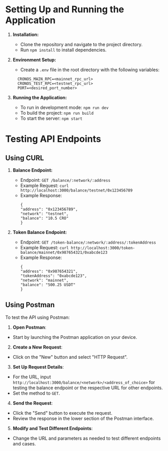 # Setting Up and Running the Application

1. **Installation:**

   - Clone the repository and navigate to the project directory.
   - Run `npm install` to install dependencies.

2. **Environment Setup:**

   - Create a `.env` file in the root directory with the following variables:

   ```
     CRONOS_MAIN_RPC=<mainnet_rpc_url>
     CRONOS_TEST_RPC=<testnet_rpc_url>
     PORT=<desired_port_number>
   ```

3. **Running the Application:**
   - To run in development mode: `npm run dev`
   - To build the project: `npm run build`
   - To start the server: `npm start`

# Testing API Endpoints

## Using CURL

1. **Balance Endpoint:**

   - Endpoint: `GET /balance/:network/:address`
   - Example Request: `curl http://localhost:3000/balance/testnet/0x123456789`
   - Example Response:
     ```
     {
     "address": "0x123456789",
     "network": "testnet",
     "balance": "10.5 CRO"
     }
     ```

2. **Token Balance Endpoint:**
   - Endpoint: `GET /token-balance/:network/:address/:tokenAddress`
   - Example Request: `curl http://localhost:3000/token-balance/mainnet/0x987654321/0xabcde123`
   - Example Response:
     ```
     {
     "address": "0x987654321",
     "tokenAddress": "0xabcde123",
     "network": "mainnet",
     "balance": "500.25 USDT"
     }
     ```

## Using Postman

To test the API using Postman:

1. **Open Postman**:

- Start by launching the Postman application on your device.

2. **Create a New Request**:

- Click on the "New" button and select "HTTP Request".

3. **Set Up Request Details**:

- For the URL, input `http://localhost:3000/balance/<network>/<address_of_choice>` for testing the balance endpoint or the respective URL for other endpoints.
- Set the method to `GET`.

4. **Send the Request**:

- Click the "Send" button to execute the request.
- Review the response in the lower section of the Postman interface.

5. **Modify and Test Different Endpoints**:

- Change the URL and parameters as needed to test different endpoints and cases.
